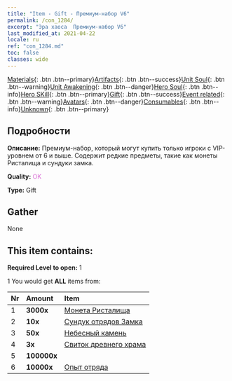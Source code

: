 ```yaml
---
title: "Item - Gift - Премиум-набор V6"
permalink: /con_1284/
excerpt: "Эра хаоса  Премиум-набор V6"
last_modified_at: 2021-04-22
locale: ru
ref: "con_1284.md"
toc: false
classes: wide
---
```

 [Materials](/ItemsRU/){: .btn .btn--primary}[Artifacts](/ItemsRU/Artifacts/){: .btn .btn--success}[Unit Soul](/ItemsRU/UnitSoul/){: .btn .btn--warning}[Unit Awakening](/ItemsRU/UnitAwakening/){: .btn .btn--danger}[Hero Soul](/ItemsRU/HeroSoul/){: .btn .btn--info}[Hero SKill](/ItemsRU/HeroSkill/){: .btn .btn--primary}[Gift](/ItemsRU/Gift/){: .btn .btn--success}[Event related](/ItemsRU/Events/){: .btn .btn--warning}[Avatars](/ItemsRU/Avatars/){: .btn .btn--danger}[Consumables](/ItemsRU/Consumables/){: .btn .btn--info}[Unknown](/ItemsRU/Unknown/){: .btn .btn--primary}

## Подробности
 **Описание:** Премиум-набор, который могут купить только игроки с VIP-уровнем от 6 и выше. Содержит редкие предметы, такие как монеты Ристалища и сундуки замка.

 **Quality:** <span style="color: #DA70D6">OK</span>

 **Type:** Gift

## Gather

  None

## This item contains:

 **Required Level to open:** 1

 1 You would get **ALL** items  from:

  | Nr | Amount |     Item    |
  |:---|:-------|:------------|
  | 1 |  **3000x** | [Монета Ристалища](/ru/Items/con_903/) |  | 
  | 2 |  **10x** | [Сундук отрядов Замка](/ru/Items/con_1269/) |  | 
  | 3 |  **50x** | [Небесный камень](/ru/Items/art_188/) |  | 
  | 4 |  **3x** | [Свиток древнего храма](/ru/Items/con_697/) |  | 
  | 5 |  **100000x** | <i class="fas fa-coins"/> |  | 
  | 6 |  **10000x** | [Опыт отряда](/ru/Items/con_902/) |  | 
